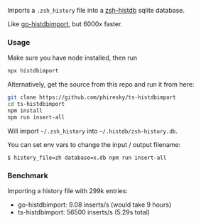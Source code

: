 Imports a `.zsh_history` file into a [zsh-histdb](https://github.com/larkery/zsh-histdb) sqlite database.

Like [go-histdbimport](https://github.com/drewis/go-histdbimport), but 6000x faster.

### Usage

Make sure you have node installed, then run

```sh
npx histdbimport
```

Alternatively, get the source from this repo and run it from here:

```sh
git clone https://github.com/phiresky/ts-histdbimport
cd ts-histdbimport
npm install
npm run insert-all
```

Will import `~/.zsh_history` into `~/.histdb/zsh-history.db`.

You can set env vars to change the input / output filename:

`$ history_file=zh database=x.db npm run insert-all`

### Benchmark

Importing a history file with 299k entries:

-   go-histdbimport: 9.08 inserts/s (would take 9 hours)
-   ts-histdbimport: 56500 inserts/s (5.29s total)
